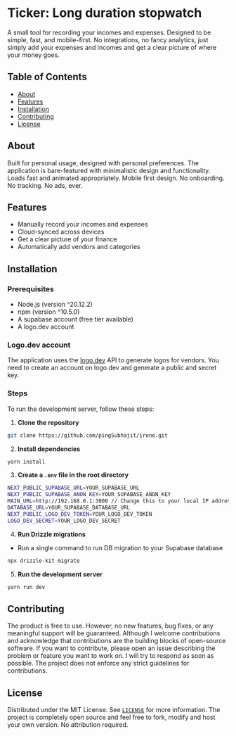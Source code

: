 # Ticker: Long duration stopwatch
A small tool for recording your incomes and expenses. Designed to be simple, fast, and mobile-first.
No integrations, no fancy analytics, just simply add your expenses and incomes and get a clear
picture of where your money goes.

## Table of Contents

- [About](#about)
- [Features](#features)
- [Installation](#installation)
- [Contributing](#contributing)
- [License](#license)

## About

Built for personal usage, designed with personal preferences. The application is bare-featured with
minimalistic design and functionality. Loads fast and animated appropriately. Mobile first design.
No onboarding. No tracking. No ads, ever.

## Features
- Manually record your incomes and expenses
- Cloud-synced across devices
- Get a clear picture of your finance
- Automatically add vendors and categories

## Installation

### Prerequisites

- Node.js (version ^20.12.2)
- npm (version ^10.5.0)
- A supabase account (free tier available)
- A logo.dev account

### Logo.dev account

The application uses the [logo.dev](https://www.logo.dev/) API to generate logos for vendors. You need to create an account on logo.dev and
generate a public and secret key.

### Steps

To run the development server, follow these steps:

1. **Clone the repository**
```bash
git clone https://github.com/pingSubhajit/irene.git
```
2. **Install dependencies**
```bash
yarn install
```

3. **Create a `.env` file in the root directory**
```bash
NEXT_PUBLIC_SUPABASE_URL=YOUR_SUPABASE_URL
NEXT_PUBLIC_SUPABASE_ANON_KEY=YOUR_SUPABASE_ANON_KEY
MAIN_URL=http://192.168.0.1:3000 // Change this to your local IP address with port number
DATABASE_URL=YOUR_SUPABASE_DATABASE_URL
NEXT_PUBLIC_LOGO_DEV_TOKEN=YOUR_LOGO_DEV_TOKEN
LOGO_DEV_SECRET=YOUR_LOGO_DEV_SECRET
```
4. **Run Drizzle migrations**

- Run a single command to run DB migration to your Supabase database
```bash
npx drizzle-kit migrate
```

5. **Run the development server**
```bash
yarn run dev
```

## Contributing

The product is free to use. However, no new features, bug fixes, or any meaningful support will be guaranteed. Although
I welcome contributions and acknowledge that contributions are the building blocks of open-source software. If you want
to contribute, please open an issue describing the problem or feature you want to work on. I will try to respond as soon
as possible. The project does not enforce any strict guidelines for contributions.


## License

Distributed under the MIT License. See [`LICENSE`](https://github.com/pingSubhajit/ticker/blob/main/LICENSE) for more
information. The project is completely open source and feel free to fork, modify and host your own version.
No attribution required.
